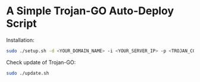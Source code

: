 # A Simple Trojan-GO Auto-Deploy Script

Installation:

```bash
sudo ./setup.sh -d <YOUR_DOMAIN_NAME> -i <YOUR_SERVER_IP> -p <TROJAN_CONNECT_PASSWORD>
```

Check update of Trojan-GO:

```bash
sudo ./update.sh
```
